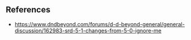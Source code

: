 
## References

- https://www.dndbeyond.com/forums/d-d-beyond-general/general-discussion/162983-srd-5-1-changes-from-5-0-ignore-me